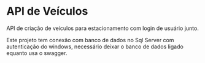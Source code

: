 # API de Veículos
API de criação de veículos para estacionamento com login de usuário junto.

Este projeto tem conexão com banco de dados no Sql Server com autenticação do windows, necessário deixar o banco de dados ligado equanto usa o swagger.